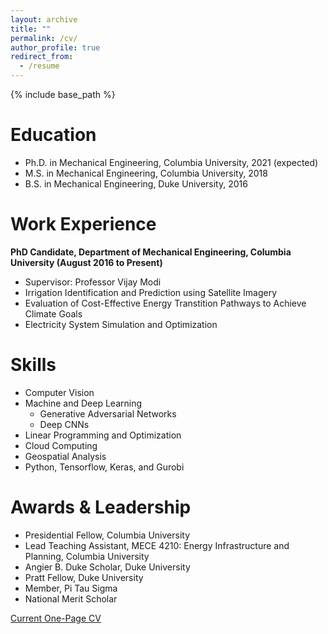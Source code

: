 ```yaml
---
layout: archive
title: ""
permalink: /cv/
author_profile: true
redirect_from:
  - /resume
---
```


{% include base_path %}

Education
======
* Ph.D. in Mechanical Engineering, Columbia University, 2021 (expected)
* M.S. in Mechanical Engineering, Columbia University, 2018
* B.S. in Mechanical Engineering, Duke University, 2016

Work Experience
======

**PhD Candidate, Department of Mechanical Engineering, Columbia University (August 2016 to Present)**
 * Supervisor: Professor Vijay Modi
 * Irrigation Identification and Prediction using Satellite Imagery
 * Evaluation of Cost-Effective Energy Transtition Pathways to Achieve Climate Goals
 * Electricity System Simulation and Optimization

Skills
======
* Computer Vision 
* Machine and Deep Learning
  * Generative Adversarial Networks
  * Deep CNNs
* Linear Programming and Optimization
* Cloud Computing
* Geospatial Analysis
* Python, Tensorflow, Keras, and Gurobi 
  
Awards & Leadership
======
* Presidential Fellow, Columbia University
* Lead Teaching Assistant, MECE 4210: Energy Infrastructure and Planning, Columbia University 
* Angier B. Duke Scholar, Duke University
* Pratt Fellow, Duke University
* Member, Pi Tau Sigma
* National Merit Scholar

[Current One-Page CV](http://tconlon.github.io/files/Terence_Conlon_Resume.pdf)
